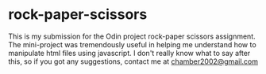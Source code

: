 # rock-paper-scissors
This is my submission for the Odin project rock-paper scissors assignment. The mini-project was tremendously useful in helping me understand how to manipulate html files using javascript. I don't really know what to say after this, so if you got any suggestions, contact me at chamber2002@gmail.com
